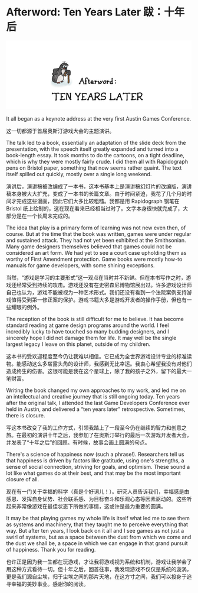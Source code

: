# Afterword: Ten Years Later 跋：十年后

<p align="center">
<img src="images/afterword.png"/>
</p>

It all began as a keynote address at the very first Austin Games Conference.

这一切都源于首届奥斯汀游戏大会的主题演讲。

The talk led to a book, essentially an adaptation of the slide deck from the presentation, with the speech itself greatly expanded and turned into a book-length essay. It took months to do the cartoons, on a tight deadline, which is why they were mostly fairly crude. I did them all with Rapidograph pens on Bristol paper, something that now seems rather quaint. The text itself spilled out quickly, mostly over a single long weekend.

演讲后，演讲稿被改编成了一本书，这本书基本上是演讲稿幻灯片的改编版，演讲稿本身被大大扩充，变成了一本书的长篇文章。由于时间紧迫，我花了几个月的时间才完成这些漫画，因此它们大多比较粗糙。我都是用 Rapidograph 钢笔在 Bristol 纸上绘制的，这在现在看来已经相当过时了。文字本身很快就完成了，大部分是在一个长周末完成的。

The idea that play is a primary form of learning was not new even then, of course. But at the time that the book was written, games were under regular and sustained attack. They had not yet been exhibited at the Smithsonian. Many game designers themselves believed that games could not be considered an art form. We had yet to see a court case upholding them as worthy of First Amendment protection. Game books were mostly how-to manuals for game developers, with some shining exceptions.

当然，“游戏是学习的主要形式”这一观点在当时并不新鲜。但在本书写作之时，游戏还经常受到持续的攻击。游戏还没有在史密森尼博物馆展出过。许多游戏设计师自己也认为，游戏不能被视为一种艺术形式。我们还没有看到一个法院案例支持游戏值得受到第一修正案的保护。游戏书籍大多是游戏开发者的操作手册，但也有一些耀眼的例外。

The reception of the book is still difficult for me to believe. It has become standard reading at game design programs around the world. I feel incredibly lucky to have touched so many budding designers, and I sincerely hope I did not damage them for life. It may well be the single largest legacy I leave on this planet, outside of my children.

这本书的受欢迎程度至今仍让我难以相信。它已成为全世界游戏设计专业的标准读物。能感动这么多崭露头角的设计师，我感到无比幸运。我衷心希望我没有对他们造成终生的伤害。这很可能是我在这个星球上，除了我的孩子之外，留下的最大一笔财富。

Writing the book changed my own approaches to my work, and led me on an intellectual and creative journey that is still ongoing today. Ten years after the original talk, I attended the last Game Developers Conference ever held in Austin, and delivered a “ten years later” retrospective. Sometimes, there is closure.

写这本书改变了我的工作方式，引领我踏上了一段至今仍在继续的智力和创意之旅。在最初的演讲十年之后，我参加了在奥斯汀举行的最后一次游戏开发者大会，并发表了“十年之后”的回顾。有时候，故事会画上圆满的句点。

There's a science of happiness now (such a phrase!). Researchers tell us that happiness is driven by factors like gratitude, using one's strengths, a sense of social connection, striving for goals, and optimism. These sound a lot like what games do at their best, and that may be the most important closure of all.

现在有一门关于幸福的科学（真是个好词儿！）。研究人员告诉我们，幸福感是由感恩、发挥自身优势、社会联系感、为目标奋斗和乐观心态等因素驱动的。这些听起来非常像游戏在最佳状态下所做的事情，这或许是最为重要的圆满。

It may be that playing games my whole life is itself what led me to see them as systems and machinery, that they taught me to perceive everything that way. But after ten years, I look back on it all and I see games as not just a swirl of systems, but as a space between the dust from which we come and the dust we shall be, a space in which we can engage in that grand pursuit of happiness. Thank you for reading.

也许正是因为我一生都在玩游戏，才让我将游戏视为系统和机制，游戏让我学会了用这种方式看待一切。但十年之后，回首往事，我发现游戏不仅仅是系统的漩涡，更是我们源自尘埃，归于尘埃之间的那片天地，在这方寸之间，我们可以投身于追寻幸福的美妙事业。感谢你的阅读。